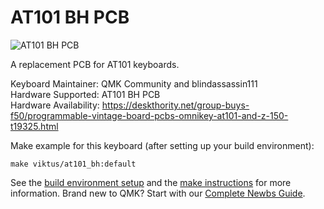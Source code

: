 # AT101 BH PCB

![AT101 BH PCB](https://deskthority.net/resources/image/48571)

A replacement PCB for AT101 keyboards.

Keyboard Maintainer: QMK Community and blindassassin111  
Hardware Supported: AT101 BH PCB  
Hardware Availability: https://deskthority.net/group-buys-f50/programmable-vintage-board-pcbs-omnikey-at101-and-z-150-t19325.html

Make example for this keyboard (after setting up your build environment):

    make viktus/at101_bh:default

See the [build environment setup](https://docs.qmk.fm/#/getting_started_build_tools) and the [make instructions](https://docs.qmk.fm/#/getting_started_make_guide) for more information. Brand new to QMK? Start with our [Complete Newbs Guide](https://docs.qmk.fm/#/newbs).
